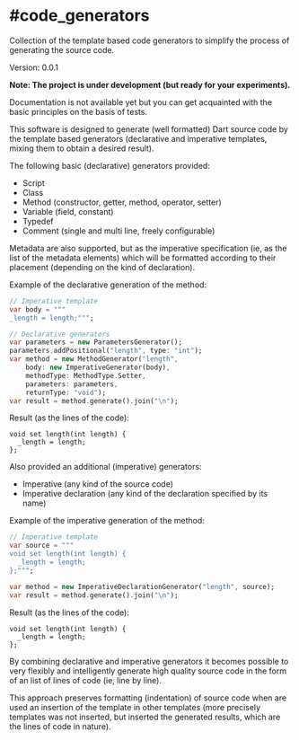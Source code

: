 #code_generators
==========

Collection of the template based code generators to simplify the process of generating the source code.

Version: 0.0.1

**Note: The project is under development (but ready for your experiments).**

Documentation is not available yet but you can get acquainted with the basic principles on the basis of tests.

This software is designed to generate (well formatted) Dart source code by the template based generators (declarative and imperative templates, mixing them to obtain a desired result).

The following basic (declarative) generators provided:
- Script
- Class
- Method (constructor, getter, method, operator, setter)
- Variable (field, constant)
- Typedef
- Comment (single and multi line, freely configurable)

Metadata are also supported, but as the imperative specification (ie, as the list of the metadata elements) which will be formatted according to their placement (depending on the kind of declaration).

Example of the declarative generation of the method:

```dart
// Imperative template
var body = """
_length = length;""";

// Declarative generators
var parameters = new ParametersGenerator();
parameters.addPositional("length", type: "int");
var method = new MethodGenerator("length",
    body: new ImperativeGenerator(body),
    methodType: MethodType.Setter,
    parameters: parameters,
    returnType: "void");
var result = method.generate().join("\n");
```

Result (as the lines of the code):

```
void set length(int length) {
  _length = length;
};
```

Also provided an additional (imperative) generators:
- Imperative (any kind of the source code)
- Imperative declaration (any kind of the declaration specified by its name)

Example of the imperative generation of the method:

```dart
// Imperative template
var source = """
void set length(int length) {
  _length = length;
};""";

var method = new ImperativeDeclarationGenerator("length", source);
var result = method.generate().join("\n");
```

Result (as the lines of the code):

```
void set length(int length) {
  _length = length;
};
```

By combining declarative and imperative generators it becomes possible to very flexibly and intelligently generate high quality source code in the form of an list of lines of code (ie, line by line).

This approach preserves formatting (indentation) of source code when are used an insertion of the template in other templates (more precisely templates was not inserted, but inserted the generated results, which are the lines of code in nature).
